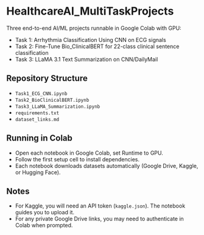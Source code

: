 # HealthcareAI_MultiTaskProjects

Three end-to-end AI/ML projects runnable in Google Colab with GPU:

- Task 1: Arrhythmia Classification Using CNN on ECG signals
- Task 2: Fine-Tune Bio_ClinicalBERT for 22-class clinical sentence classification
- Task 3: LLaMA 3.1 Text Summarization on CNN/DailyMail

## Repository Structure

- `Task1_ECG_CNN.ipynb`
- `Task2_BioClinicalBERT.ipynb`
- `Task3_LLaMA_Summarization.ipynb`
- `requirements.txt`
- `dataset_links.md`

## Running in Colab

- Open each notebook in Google Colab, set Runtime to GPU.
- Follow the first setup cell to install dependencies.
- Each notebook downloads datasets automatically (Google Drive, Kaggle, or Hugging Face).

## Notes

- For Kaggle, you will need an API token (`kaggle.json`). The notebook guides you to upload it.
- For any private Google Drive links, you may need to authenticate in Colab when prompted.
